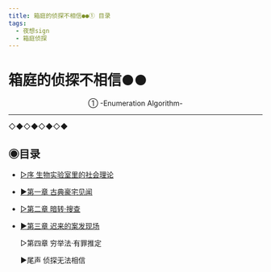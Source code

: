 ```yaml
---
title: 箱庭的侦探不相信●●① 目录
tags:
  - 夜想sign
  - 箱庭侦探
---
```


# 箱庭的侦探不相信●●
<center>①  -Enumeration Algorithm-</center>


---
◇◆◇◆◇◆◇◆

## ◉目录


- [▷序  生物实验室里的社会理论](https://luciasnote.space/_posts/2020-10-31-%E7%AE%B1%E4%BE%A61-%E5%BA%8F/)

- [▶第一章  古典豪宅见闻](https://luciasnote.space/_posts/2020-10-31-%E7%AE%B1%E4%BE%A61Ch1/)

- [▷第二章  暗转·搜查](https://luciasnote.space/_posts/2020-10-31-%E7%AE%B1%E4%BE%A61Ch2/)

- [▶第三章  迟来的案发现场](https://luciasnote.space/_posts/2020-10-31-%E7%AE%B1%E4%BE%A61Ch3/)

    ▷第四章  穷举法·有罪推定

    ▶尾声  侦探无法相信 

